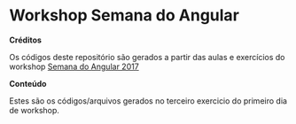 # Workshop Semana do Angular

<b>Créditos</b>

Os códigos deste repositório são gerados a partir das aulas e exercícios  do workshop <a href="https://www.semanadoangular.com.br/">Semana do Angular 2017</a>

<b>Conteúdo</b>

Estes são os códigos/arquivos gerados no terceiro exercicio do primeiro dia de workshop.
